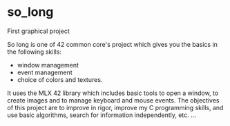 # so_long
First graphical project

So long is one of 42 common core's project which gives you the basics in the following skills:
- window management
- event management
- choice of colors and textures.

It uses the MLX 42 library which includes basic tools to open a window, to create images and to manage keyboard and mouse events.
The objectives of this project are to improve in rigor, improve my C programming skills, and use basic algorithms, search for information independently, etc. ...

